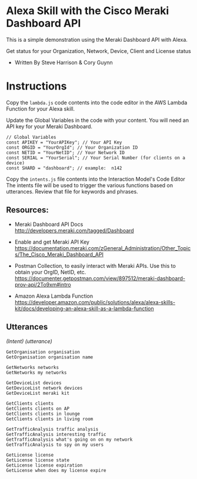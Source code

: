 
# Alexa Skill with the Cisco Meraki Dashboard API

This is a simple demonstration using the Meraki Dashboard API with Alexa.

Get status for your Organization, Network, Device, Client and License status

* Written By Steve Harrison & Cory Guynn
 
# Instructions
Copy the `lambda.js` code contents into the code editor in the AWS Lambda Function for your Alexa skill.

Update the Global Variables in the code with your content. You will need an API key for your Meraki Dashboard.
```
// Global Variables
const APIKEY = "YourAPIKey"; // Your API Key
const ORGID = "YourOrgId"; // Your Organization ID
const NETID = "YourNetID"; // Your Network ID
const SERIAL = "YourSerial"; // Your Serial Number (for clients on a device)
const SHARD = "dashboard"; // example:  n142
```

Copy the `intents.js` file contents into the Interaction Model's Code Editor 
  The intents file will be used to trigger the various functions based on 
  utterances. Review that file for keywords and phrases.
   



## Resources:
* Meraki Dashboard API Docs
http://developers.meraki.com/tagged/Dashboard
* Enable and get Meraki API Key
https://documentation.meraki.com/zGeneral_Administration/Other_Topics/The_Cisco_Meraki_Dashboard_API
* Postman Collection, to easily interact with Meraki APIs. Use this to obtain your OrgID, NetID, etc.
https://documenter.getpostman.com/view/897512/meraki-dashboard-prov-api/2To9xm#intro

* Amazon Alexa Lambda Function
https://developer.amazon.com/public/solutions/alexa/alexa-skills-kit/docs/developing-an-alexa-skill-as-a-lambda-function

## Utterances 
*(Intent)*        *(utterance)*
```
GetOrganisation organisation
GetOrganisation organisation name

GetNetworks networks
GetNetworks my networks

GetDeviceList devices
GetDeviceList network devices
GetDeviceList meraki kit

GetClients clients
GetClients clients on AP
GetClients clients in lounge
GetClients clients in living room

GetTrafficAnalysis traffic analysis
GetTrafficAnalysis interesting traffic
GetTrafficAnalysis what's going on on my network
GetTrafficAnalysis to spy on my users

GetLicense license 
GetLicense license state
GetLicense license expiration
GetLicense when does my license expire
```




